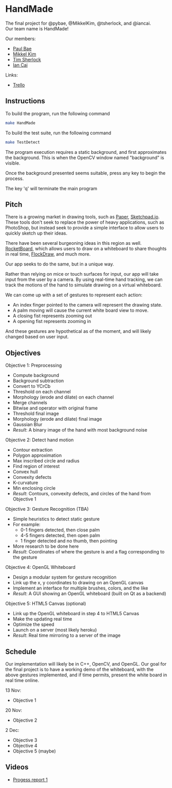# HandMade

The final project for @pybae, @MikkelKim, @tsherlock, and @iancai.<br>
Our team name is HandMade!

Our members:

  * [Paul Bae](https://github.com/pybae)
  * [Mikkel Kim](https://github.com/MikkelKim)
  * [Tim Sherlock](https://github.com/tsherlock)
  * [Ian Cai](https://github.com/iancai)
  
Links:

  * [Trello](https://trello.com/b/vTgd51z9/handmade)
  
## Instructions

To build the program, run the following command

```bash
make HandMade
```

To build the test suite, run the following command

```bash
make TestDetect
```
  
The program execution requires a static background, and first approximates the
background. This is when the OpenCV window named "background" is visible.

Once the background presented seems suitable, press any key to begin the
process.

The key 'q' will terminate the main program

## Pitch

There is a growing market in drawing tools, such as [Paper](https://itunes.apple.com/us/app/paper-by-fiftythree/id506003812?mt=8), [Sketchpad.io](https://sketch.io/). These tools don't seek to replace the power of heavy applications, such as PhotoShop, but instead seek to provide a simple interface to allow users to quickly sketch up their ideas.

There have been several burgeoning ideas in this region as well. [RocketBoard](http://www.rocketboard.it/), which allows users to draw on a whiteboard to share thoughts in real time, [FlockDraw](http://flockdraw.com/), and much more.

Our app seeks to do the same, but in a unique way.

Rather than relying on mice or touch surfaces for input, our app will take input from the user by a camera. By using real-time hand tracking, we can track the motions of the hand to simulate drawing on a virtual whiteboard.

We can come up with a set of gestures to represent each action:

  * An index finger pointed to the camera will represent the drawing state.
  * A palm moving will cause the current white board view to move.
  * A closing fist represents zooming out
  * A opening fist represents zooming in

And these gestures are hypothetical as of the moment, and will likely changed based on user input.

## Objectives

Objective 1: Preprocessing

  * Compute background
  * Background subtraction
  * Convert to YCrCb
  * Threshold on each channel
  * Morphology (erode and dilate) on each channel
  * Merge channels
  * Bitwise and operator with original frame
  * Threshold final image
  * Morphology (erode and dilate) final image
  * Gaussian Blur
  * *Result*: A binary image of the hand with most background noise 

Objective 2: Detect hand motion

  * Contour extraction
  * Polygon approximation
  * Max inscribed circle and radius
  * Find region of interest
  * Convex hull
  * Convexity defects
  * K-curvature
  * Min enclosing circle
  * *Result*: Contours, convexity defects, and circles of the hand from Objective 1

Objective 3: Gesture Recognition (TBA)

  * Simple heuristics to detect static gesture
  * For example:
    * 0-1 fingers detected, then close palm
    * 4-5 fingers detected, then open palm
    * 1 finger detected and no thumb, then pointing
  * More research to be done here
  * *Result*: Coordinates of where the gesture is and a flag corresponding to the gesture

Objective 4: OpenGL Whiteboard

  * Design a modular system for gesture recognition
  * Link up the x, y coordinates to drawing on an OpenGL canvas
  * Implement an interface for multiple brushes, colors, and the like
  * *Result*: A GUI showing an OpenGL whiteboard (built on Qt as a backend)

Objective 5: HTML5 Canvas (optional)

  * Link up the OpenGL whiteboard in step 4 to HTML5 Canvas
  * Make the updating real time
  * Optimize the speed
  * Launch on a server (most likely heroku)
  * *Result*: Real time mirroring to a server of the image

## Schedule

Our implementation will likely be in C++, OpenCV, and OpenGL. Our goal for the final project is to have a working demo of the whiteboard, with the above gestures implemented, and if time permits, present the white board in real time online.

13 Nov:
  * Objective 1

20 Nov:

  * Objective 2

2 Dec:

  * Objective 3
  * Objective 4
  * Objective 5 (maybe)

## Videos

* [Progess report 1](https://www.youtube.com/watch?v=bNeOmpMTyOs)

